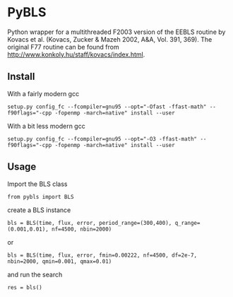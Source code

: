 PyBLS
=====

Python wrapper for a multithreaded F2003 version of the EEBLS routine by Kovacs et al. (Kovacs, Zucker & Mazeh 2002, A&A, Vol. 391, 369). The original F77 routine can be found from http://www.konkoly.hu/staff/kovacs/index.html.


Install
-------
With a fairly modern gcc

	setup.py config_fc --fcompiler=gnu95 --opt="-Ofast -ffast-math" --f90flags="-cpp -fopenmp -march=native" install --user

With a bit less modern gcc

	setup.py config_fc --fcompiler=gnu95 --opt="-O3 -ffast-math" --f90flags="-cpp -fopenmp -march=native" install --user

Usage
-----

Import the BLS class

	from pybls import BLS

create a BLS instance

	bls = BLS(time, flux, error, period_range=(300,400), q_range=(0.001,0.01), nf=4500, nbin=2000)

or

	bls = BLS(time, flux, error, fmin=0.00222, nf=4500, df=2e-7, nbin=2000, qmin=0.001, qmax=0.01)
	
and run the search	
	
	res = bls()


